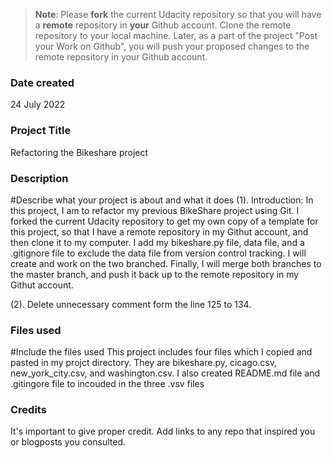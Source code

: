 >**Note**: Please **fork** the current Udacity repository so that you will have a **remote** repository in **your** Github account. Clone the remote repository to your local machine. Later, as a part of the project "Post your Work on Github", you will push your proposed changes to the remote repository in your Github account.

### Date created
24 July 2022

### Project Title
Refactoring the Bikeshare project

### Description
#Describe what your project is about and what it does
(1). Introduction:
In this project, I am to refactor my previous BikeShare project using Git.
I forked the current Udacity repository to get my own copy of a template for this project, so that I have a remote repository in my Githut account, and then clone it to my computer. I add my bikeshare.py file, data file, and a .gitignore file to exclude the data file from version control tracking.
I will create and work on the two branched. Finally, I will merge both branches to the master branch, and push it back up to the remote repository in my Githut account.

(2). Delete unnecessary comment form the line 125 to 134.
### Files used
#Include the files used
This project includes four files which I copied and pasted in my projct directory. They are bikeshare.py, cicago.csv, new_york_city.csv, and washington.csv. I also created README.md file and .gitingore file to incouded in the three .vsv files

### Credits
It's important to give proper credit. Add links to any repo that inspired you or blogposts you consulted.
